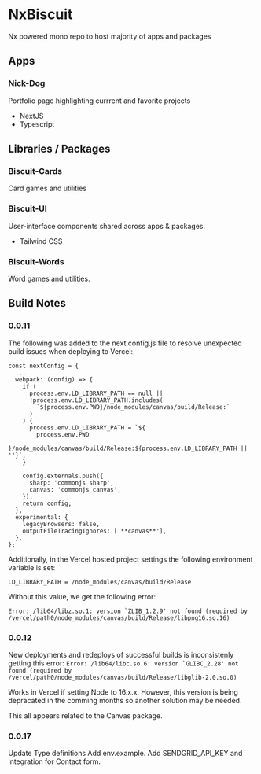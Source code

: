 # NxBiscuit

Nx powered mono repo to host majority of apps and packages

## Apps

### Nick-Dog

Portfolio page highlighting currrent and favorite projects

- NextJS
- Typescript

## Libraries / Packages

### Biscuit-Cards

Card games and utilities

### Biscuit-UI

User-interface components shared across apps & packages.

- Tailwind CSS

### Biscuit-Words

Word games and utilities.

## Build Notes

### 0.0.11

The following was added to the next.config.js file to resolve unexpected build issues when deploying to Vercel:

```
const nextConfig = {
  ...
  webpack: (config) => {
    if (
      process.env.LD_LIBRARY_PATH == null ||
      !process.env.LD_LIBRARY_PATH.includes(
        `${process.env.PWD}/node_modules/canvas/build/Release:`
      )
    ) {
      process.env.LD_LIBRARY_PATH = `${
        process.env.PWD
      }/node_modules/canvas/build/Release:${process.env.LD_LIBRARY_PATH || ''}`;
    }

    config.externals.push({
      sharp: 'commonjs sharp',
      canvas: 'commonjs canvas',
    });
    return config;
  },
  experimental: {
    legacyBrowsers: false,
    outputFileTracingIgnores: ['**canvas**'],
  },
};
```

Additionally, in the Vercel hosted project settings the following environment variable is set:

```
LD_LIBRARY_PATH = /node_modules/canvas/build/Release
```

Without this value, we get the following error:

```
Error: /lib64/libz.so.1: version `ZLIB_1.2.9' not found (required by /vercel/path0/node_modules/canvas/build/Release/libpng16.so.16)
```

### 0.0.12

New deployments and redeploys of successful builds is inconsistenly getting this error:
`` Error: /lib64/libc.so.6: version `GLIBC_2.28' not found (required by /vercel/path0/node_modules/canvas/build/Release/libglib-2.0.so.0) ``

Works in Vercel if setting Node to 16.x.x. However, this version is being depracated in the comming months so another solution may be needed.

This all appears related to the Canvas package.

### 0.0.17

Update Type definitions
Add env.example.
Add SENDGRID_API_KEY and integration for Contact form.
